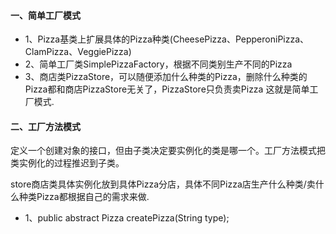 #### 一、简单工厂模式

* 1、Pizza基类上扩展具体的Pizza种类(CheesePizza、PepperoniPizza、ClamPizza、VeggiePizza)
* 2、简单工厂类SimplePizzaFactory，根据不同类别生产不同的Pizza
* 3、商店类PizzaStore，可以随便添加什么种类的Pizza，删除什么种类的Pizza都和商店PizzaStore无关了，PizzaStore只负责卖Pizza 这就是简单工厂模式.

#### 二、工厂方法模式
定义一个创建对象的接口，但由子类决定要实例化的类是哪一个。工厂方法模式把类实例化的过程推迟到子类。

store商店类具体实例化放到具体Pizza分店，具体不同Pizza店生产什么种类/卖什么种类Pizza都根据自己的需求来做.

* 1、public abstract Pizza createPizza(String type); 
